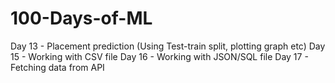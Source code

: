 # 100-Days-of-ML

Day 13 - Placement prediction (Using Test-train split, plotting graph etc) 
Day 15 - Working with CSV file
Day 16 - Working with JSON/SQL file
Day 17 - Fetching data from API
